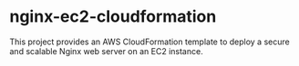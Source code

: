 # nginx-ec2-cloudformation
This project provides an AWS CloudFormation template to deploy a secure and scalable Nginx web server on an EC2 instance. 
